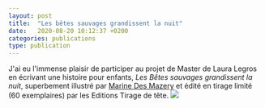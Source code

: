 ```yaml
---
layout: post
title:  "Les bêtes sauvages grandissent la nuit"
date:   2020-08-20 10:12:37 +0200
categories: publications
type: publication
---
```

J'ai eu l'immense plaisir de participer au projet de Master de Laura Legros en écrivant une histoire pour enfants, *Les Bêtes sauvages grandissent la nuit*, superbement illustré par [Marine Des Mazery](https://marine-des-mazery.ultra-book.com) et édité en tirage limité (60 exemplaires) par les Editions Tirage de tête.
<img class="photopost" src="{{baseurl}}/imgs/betes.gif" onmouseover="this.src='{{baseurl}}/imgs/betes.jpg'" onmouseout="this.src='{{baseurl}}/imgs/betes.gif'" />